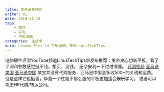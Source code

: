 ```yaml
---
title: 电子设备推荐
writer: m1
date: 2019-11-18
tags: 
    - 推荐
    - 安利
    - 平板电脑
categories: 浊技术
main: Lenovo Flex 14 平板电脑，来自LinusTechTips
---
```


电脑硬件评测YouTube频道LinusTechTips新发布推荐：美帝良心想新平板。看了评测和参数感觉挺不错，想买，没钱。
无奈安利一下过过嘴瘾。
[评测视频](https://www.acfun.cn/v/ac11681343)
[亚马逊美国](https://www.amazon.com/Lenovo-Convertible-Touchscreen-Processor-81SS000DUS/dp/B07TWHYTSQ)
[亚马逊中国](https://www.amazon.cn/dp/B07TWHYTSQ/ref=lp_106200071_1_3)
某宝并没有代购服务，亚马逊中国会多收500+的关税和运费。但是这样它也挺香，毕竟一个性能不那么强的平板更加适合~~娱乐~~学习。
或者可以考虑HK代购/转运公司。
